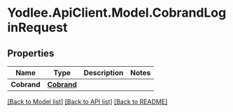# Yodlee.ApiClient.Model.CobrandLoginRequest

## Properties

Name | Type | Description | Notes
------------ | ------------- | ------------- | -------------
**Cobrand** | [**Cobrand**](Cobrand.md) |  | 

[[Back to Model list]](../README.md#documentation-for-models) [[Back to API list]](../README.md#documentation-for-api-endpoints) [[Back to README]](../README.md)


